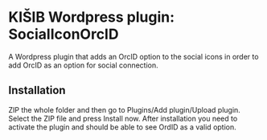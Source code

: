 # KIŠIB Wordpress plugin: SocialIconOrcID
A Wordpress plugin that adds an OrcID option to the social icons in order to add OrcID as an option for social connection.

## Installation
ZIP the whole folder and then go to Plugins/Add plugin/Upload plugin. Select the ZIP file and press Install now. After installation you need to activate the plugin and should be able to see OrdID as a valid option.
